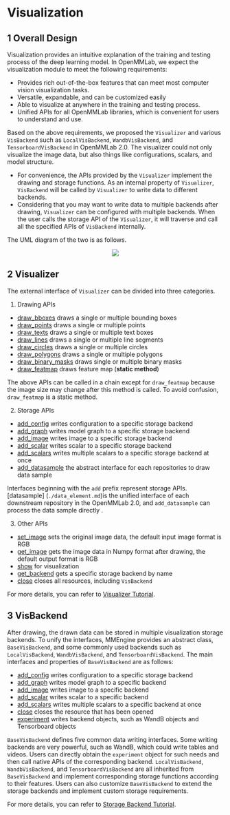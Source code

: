 # Visualization

## 1 Overall Design

Visualization provides an intuitive explanation of the training and testing process of the deep learning model. In OpenMMLab, we expect the visualization module to meet the following requirements:

- Provides rich out-of-the-box features that can meet most computer vision visualization tasks.
- Versatile, expandable, and can be customized easily
- Able to visualize at anywhere in the training and testing process.
- Unified APIs for all OpenMMLab libraries, which is convenient for users to understand and use.

Based on the above requirements, we proposed the `Visualizer` and various `VisBackend` such as `LocalVisBackend`, `WandbVisBackend`, and `TensorboardVisBackend` in OpenMMLab 2.0. The visualizer could not only visualize the image data, but also things like configurations, scalars, and model structure.

- For convenience, the APIs provided by the `Visualizer` implement the drawing and storage functions.  As an internal property of `Visualizer`, `VisBackend` will be called by `Visualizer` to write data to different backends.
- Considering that you may want to write data to multiple backends after drawing, `Visualizer` can be configured with multiple backends. When the user calls the storage API of the `Visualizer`, it will traverse and call all the specified APIs of `VisBackend` internally.

The UML diagram of the two is as follows.

<div align="center">
 <img src="https://user-images.githubusercontent.com/17425982/163327736-f7cb3b16-ef07-46bc-982a-3cc7495e6c82.png" >
</div>

## 2 Visualizer

The external interface of `Visualizer` can be divided into three categories.

1. Drawing APIs

- [draw_bboxes](mmengine.visualization.Visualizer.draw_bboxes) draws a single or multiple bounding boxes
- [draw_points](mmengine.visualization.Visualizer.draw_points) draws a single or multiple points
- [draw_texts](mmengine.visualization.Visualizer.draw_texts) draws a single or multiple text boxes
- [draw_lines](mmengine.visualization.Visualizer.lines) draws a single or multiple line segments
- [draw_circles](mmengine.visualization.Visualizer.draw_circles) draws a single or multiple circles
- [draw_polygons](mmengine.visualization.Visualizer.draw_polygons) draws a single or multiple polygons
- [draw_binary_masks](mmengine.visualization.Visualizer.draw_binary_mask) draws single or multiple binary masks
- [draw_featmap](mmengine.visualization.Visualizer.draw_featmap) draws feature map (**static method**)

The above APIs can be called in a chain except for `draw_featmap` because the image size may change after this method is called. To avoid confusion, `draw_featmap` is a static method.

2. Storage APIs

- [add_config](mmengine.visualization.writer.BaseWriter.add_config) writes configuration to a specific storage backend
- [add_graph](mmengine.visualization.writer.BaseWriter.add_graph) writes model graph to a specific storage backend
- [add_image](mmengine.visualization.writer.BaseWriter.add_image) writes image to a specific storage backend
- [add_scalar](mmengine.visualization.writer.BaseWriter.add_scalar) writes scalar to a specific storage backend
- [add_scalars](mmengine.visualization.writer.BaseWriter.add_scalars) writes multiple scalars to a specific storage backend at once
- [add_datasample](mmengine.visualization.writer.BaseWriter.add_datasample) the abstract interface for each repositories to draw data sample

Interfaces beginning with the `add` prefix represent storage APIs. \[datasample\] (`./data_element.md`)is the unified interface of each downstream repository in the OpenMMLab 2.0, and `add_datasample` can process the data sample directly .

3. Other APIs

- [set_image](mmengine.visualization.Visualizer.set_image) sets the original image data, the default input image format is RGB
- [get_image](mmengine.visualization.Visualizer.get_image) gets the image data in Numpy format after drawing, the default output format is RGB
- [show](mmengine.visualization.Visualizer.show) for visualization
- [get_backend](mmengine.visualization.Visualizer.get_backend) gets a specific storage backend by name
- [close](mmengine.visualization.Visualizer.close) closes all resources, including `VisBackend`

For more details, you can refer to [Visualizer Tutorial](../tutorials/visualization.md).

## 3 VisBackend

After drawing, the drawn data can be stored in multiple visualization storage backends. To unify the interfaces, MMEngine provides an abstract class, `BaseVisBackend`, and some commonly used backends such as `LocalVisBackend`, `WandbVisBackend`, and `TensorboardVisBackend`.
The main interfaces and properties of `BaseVisBackend` are as follows:

- [add_config](mmengine.visualization.vis_backend.BaseVisBackend.add_config) writes configuration to a specific storage backend
- [add_graph](mmengine.visualization.vis_backend.BaseVisBackend.add_graph) writes model graph to a specific backend
- [add_image](mmengine.visualization.vis_backend.BaseVisBackend.add_image) writes image to a specific backend
- [add_scalar](mmengine.visualization.vis_backend.BaseVisBackend.add_scalar) writes scalar to a specific backend
- [add_scalars](mmengine.visualization.vis_backend.BaseVisBackend.add_scalars) writes multiple scalars to a specific backend at once
- [close](mmengine.visualization.vis_backend.BaseVisBackend.close) closes the resource that has been opened
- [experiment](mmengine.visualization.vis_backend.BaseVisBackend.experiment) writes backend objects, such as WandB objects and Tensorboard objects

`BaseVisBackend` defines five common data writing interfaces. Some writing backends are very powerful, such as WandB, which could write tables and videos. Users can directly obtain the `experiment` object for such needs and then call native APIs of the corresponding backend. `LocalVisBackend`, `WandbVisBackend`, and `TensorboardVisBackend` are all inherited from `BaseVisBackend` and implement corresponding storage functions according to their features. Users can also customize `BaseVisBackend` to extend the storage backends and implement custom storage requirements.

For more details, you can refer to [Storage Backend Tutorial](../advanced_tutorials//visualization.md).
